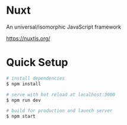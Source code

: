 # Nuxt

An universal/isomorphic JavaScript framework

https://nuxtjs.org/

# Quick Setup

``` bash
# install dependencies
$ npm install

# serve with hot reload at localhost:3000
$ npm run dev

# build for production and launch server
$ npm start
```
